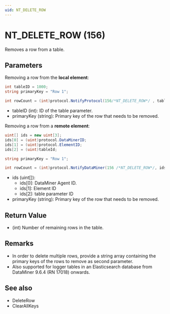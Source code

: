 ```yaml
---
uid: NT_DELETE_ROW
---
```


# NT_DELETE_ROW (156)

Removes a row from a table.



## Parameters

Removing a row from the **local element**:

```csharp
int tableID = 1000;
string primaryKey = "Row 1";

int rowCount = (int)protocol.NotifyProtocol(156/*NT_DELETE_ROW*/ , tableID, primaryKey);
```

- tableID (int): ID of the table parameter.
- primaryKey (string): Primary key of the row that needs to be removed. 

Removing a row from a **remote element**:

```csharp
uint[] ids = new uint[3];
ids[0] = (uint)protocol.DataMinerID;
ids[1] = (uint)protocol.ElementID;
ids[2] = (uint)tableId;

string primaryKey = "Row 1";

int rowCount = (int)protocol.NotifyDataMiner(156 /*NT_DELETE_ROW*/, ids, primaryKey);
```

- ids (uint[]):
  - ids[0]: DataMiner Agent ID.
  - ids[1]: Element ID
  - ids[2]: table parameter ID
- primaryKey (string): Primary key of the row that needs to be removed.

## Return Value

- (int) Number of remaining rows in the table.

## Remarks

- In order to delete multiple rows, provide a string array containing the primary keys of the rows to remove as second parameter.
- Also supported for logger tables in an Elasticsearch database from DataMiner 9.6.4 (RN 17018) onwards.

## See also

- DeleteRow
- ClearAllKeys
